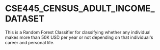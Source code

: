 # CSE445_CENSUS_ADULT_INCOME_DATASET
This is a Random Forest Classifier for classifying whether any individual makes more than 50K USD per year or not depending on that individual's career and personal life.
